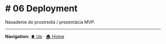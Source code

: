 # # 06 Deployment

Nasadenie do prostredia / prezentácia MVP.

---
**Navigation:** [⬆️ Up](../index.md) · [🏠 Home](../index.md)
